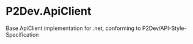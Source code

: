 # P2Dev.ApiClient
Base ApiClient implementation for .net, conforming to P2Dev/API-Style-Specification

